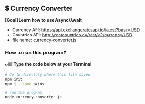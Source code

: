 ## 💲 Currency Converter

**[Goal] Learn how to use Async/Await**

* Currency API: https://api.exchangeratesapi.io/latest?base=USD
* Countries API: http://restcountries.eu/rest/v2/currency/USD
* file name: currency-converter.js



### How to run this program?

#### 👉🏼 Type the code below at your Terminal

```bash
# Go to directory where this file saved
npm init
npm i --save axios

# run the program
node currency-converter.js
```





